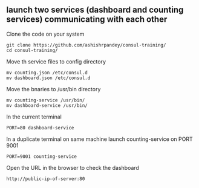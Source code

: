 
## launch two services (dashboard and counting services) communicating with each other 

Clone the code on your system 

    git clone https://github.com/ashishrpandey/consul-training/
    cd consul-training/

Move th service files to config directory 

    mv counting.json /etc/consul.d
    mv dashboard.json /etc/consul.d

Move the bnaries to /usr/bin directory 

    mv counting-service /usr/bin/
    mv dashboard-service /usr/bin/

In the current terminal 

    PORT=80 dashboard-service

In a duplicate terminal on same machine launch counting-service on PORT 9001

    PORT=9001 counting-service


Open the URL in the browser to check the dashboard

    http://public-ip-of-server:80





